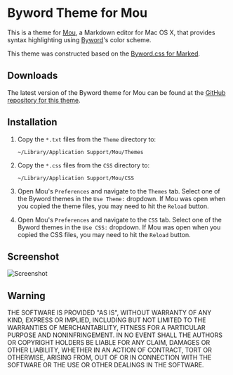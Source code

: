 # Byword Theme for Mou

This is a theme for [Mou](http://mouapp.com/), a Markdown editor for Mac OS X, that provides syntax highlighting using [Byword](http://bywordapp.com)'s color scheme.

This theme was constructed based on the [Byword.css for Marked](http://bywordapp.com/extras/index.html).

## Downloads

The latest version of the Byword theme for Mou can be found at the [GitHub repository for this theme](https://github.com/kvanlierop/mou-theme-byword).

## Installation

1. Copy the `*.txt` files from the `Theme` directory to:

	`~/Library/Application Support/Mou/Themes`

2. Copy the `*.css` files from the `CSS` directory to:

	`~/Library/Application Support/Mou/CSS`

3. Open Mou's `Preferences` and navigate to the `Themes` tab.  Select one of the Byword themes in the `Use Theme:` dropdown.  If Mou was open when you copied the theme files, you may need to hit the `Reload` button.

4. Open Mou's `Preferences` and navigate to the `CSS` tab.  Select one of the Byword themes in the `Use CSS:` dropdown.  If Mou was open when you copied the CSS files, you may need to hit the `Reload` button.

## Screenshot

![Screenshot](https://raw.github.com/kvanlierop/byword-for-mou/master/screenshot.png)

## Warning

THE SOFTWARE IS PROVIDED "AS IS", WITHOUT WARRANTY OF ANY KIND, EXPRESS OR IMPLIED, INCLUDING BUT NOT LIMITED TO THE WARRANTIES OF MERCHANTABILITY, FITNESS FOR A PARTICULAR PURPOSE AND NONINFRINGEMENT. IN NO EVENT SHALL THE AUTHORS OR COPYRIGHT HOLDERS BE LIABLE FOR ANY CLAIM, DAMAGES OR OTHER LIABILITY, WHETHER IN AN ACTION OF CONTRACT, TORT OR OTHERWISE, ARISING FROM, OUT OF OR IN CONNECTION WITH THE SOFTWARE OR THE USE OR OTHER DEALINGS IN THE SOFTWARE.
